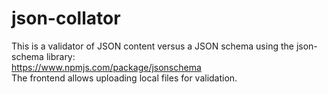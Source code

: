 # json-collator
This is a validator of JSON content versus a JSON schema using the json-schema library:<br />
https://www.npmjs.com/package/jsonschema <br />
The frontend allows uploading local files for validation.
